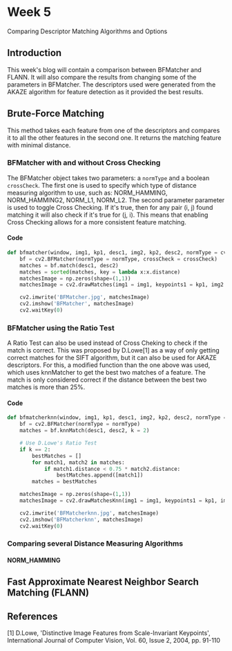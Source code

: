 # Week 5
Comparing Descriptor Matching Algorithms and Options

## Introduction
This week's blog will contain a comparison between BFMatcher and FLANN. It will also compare the results from changing
some of the parameters in BFMatcher. The descriptors used were generated from the AKAZE algorithm for feature detection
as it provided the best results.

## Brute-Force Matching
This method takes each feature from one of the descriptors and compares it to all the other features in the second one.
It returns the matching feature with minimal distance.

### BFMatcher with and without Cross Checking
The BFMatcher object takes two parameters: a `normType` and a boolean `crossCheck`. The first one is used to specify which type of distance measuring algorithm to use, such as: NORM_HAMMING, NORM_HAMMING2, NORM_L1, NORM_L2. The second parameter parameter is used to toggle Cross Checking. If it's true, then for any pair (i, j) found matching it will also check if it's true for (j, i). This means that enabling Cross Checking allows for a more consistent feature matching.

#### Code
```python
def bfmatcher(window, img1, kp1, desc1, img2, kp2, desc2, normType = cv2.NORM_HAMMING, crossCheck = True, noMatches = 250):
    bf = cv2.BFMatcher(normType = normType, crossCheck = crossCheck)
    matches = bf.match(desc1, desc2)
    matches = sorted(matches, key = lambda x:x.distance)
    matchesImage = np.zeros(shape=(1,1))
    matchesImage = cv2.drawMatches(img1 = img1, keypoints1 = kp1, img2 = img2, keypoints2 = kp2, matches1to2 = matches[:noMatches], outImg = matchesImage, flags=2)

    cv2.imwrite('BFMatcher.jpg', matchesImage)
    cv2.imshow('BFMatcher', matchesImage)
    cv2.waitKey(0)
```

### BFMatcher using the Ratio Test

A Ratio Test can also be used instead of Cross Cheking to check if the match is correct. This was proposed by D.Lowe[1] as a way of only getting correct matches for the SIFT algorithm, but it can also be used for AKAZE descriptors. For this, a modified function than the one above was used, which uses knnMatcher to get the best two matches of a feature. The match is only considered correct if the distance between the best two matches is more than 25%.

#### Code
```python
def bfmatcherknn(window, img1, kp1, desc1, img2, kp2, desc2, normType = cv2.NORM_HAMMING, k = 2, noMatches = 250):
    bf = cv2.BFMatcher(normType = normType)
    matches = bf.knnMatch(desc1, desc2, k = 2)

    # Use D.Lowe's Ratio Test
    if k == 2:
        bestMatches = []
        for match1, match2 in matches:
            if match1.distance < 0.75 * match2.distance:
                bestMatches.append([match1])
        matches = bestMatches

    matchesImage = np.zeros(shape=(1,1))
    matchesImage = cv2.drawMatchesKnn(img1 = img1, keypoints1 = kp1, img2 = img2, keypoints2 = kp2, matches1to2 = matches[:noMatches], outImg = matchesImage, flags=2)

    cv2.imwrite('BFMatcherknn.jpg', matchesImage)
    cv2.imshow('BFMatcherknn', matchesImage)
    cv2.waitKey(0)
```

### Comparing several Distance Measuring Algorithms

#### NORM_HAMMING



## Fast Approximate Nearest Neighbor Search Matching (FLANN)

## References
[1] D.Lowe, 'Distinctive Image Features from Scale-Invariant Keypoints', International Journal of Computer Vision, Vol. 60, 
Issue 2, 2004, pp. 91-110

